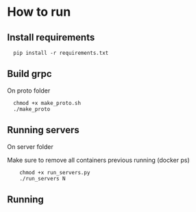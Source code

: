 # How to run

## Install requirements 

```
  pip install -r requirements.txt
```

## Build grpc 
<p> On proto folder  </p>

```
  chmod +x make_proto.sh
  ./make_proto

```
## Running servers
<p> On server folder </p>
<p> Make sure to remove all containers previous running (docker ps) </p>

```
    chmod +x run_servers.py
    ./run_servers N

```

## Running 
